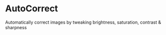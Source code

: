 # AutoCorrect

Automatically correct images by tweaking brightness, saturation, contrast & sharpness